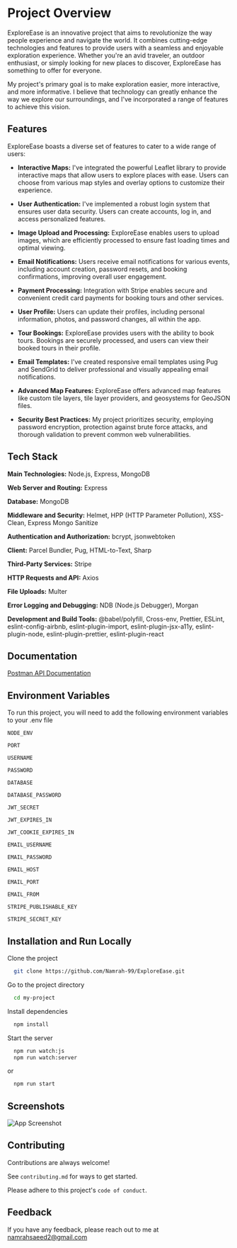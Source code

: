 
# Project Overview
ExploreEase is an innovative project that aims to revolutionize the way people experience and navigate the world. It combines cutting-edge technologies and features to provide users with a seamless and enjoyable exploration experience. Whether you're an avid traveler, an outdoor enthusiast, or simply looking for new places to discover, ExploreEase has something to offer for everyone.

My project's primary goal is to make exploration easier, more interactive, and more informative. I believe that technology can greatly enhance the way we explore our surroundings, and I've incorporated a range of features to achieve this vision.



## Features

ExploreEase boasts a diverse set of features to cater to a wide range of users:

- **Interactive Maps:** I've integrated the powerful Leaflet library to provide interactive maps that allow users to explore places with ease. Users can choose from various map styles and overlay options to customize their experience.

- **User Authentication:** I've implemented a robust login system that ensures user data security. Users can create accounts, log in, and access personalized features.

- **Image Upload and Processing:** ExploreEase enables users to upload images, which are efficiently processed to ensure fast loading times and optimal viewing.

- **Email Notifications:** Users receive email notifications for various events, including account creation, password resets, and booking confirmations, improving overall user engagement.

- **Payment Processing:** Integration with Stripe enables secure and convenient credit card payments for booking tours and other services.

- **User Profile:** Users can update their profiles, including personal information, photos, and password changes, all within the app.

- **Tour Bookings:** ExploreEase provides users with the ability to book tours. Bookings are securely processed, and users can view their booked tours in their profile.

- **Email Templates:** I've created responsive email templates using Pug and SendGrid to deliver professional and visually appealing email notifications.

- **Advanced Map Features:** ExploreEase offers advanced map features like custom tile layers, tile layer providers, and geosystems for GeoJSON files.

- **Security Best Practices:** My project prioritizes security, employing password encryption, protection against brute force attacks, and thorough validation to prevent common web vulnerabilities.


## Tech Stack

**Main Technologies:** Node.js, Express, MongoDB

**Web Server and Routing:** Express

**Database:** MongoDB

**Middleware and Security:** Helmet, HPP (HTTP Parameter Pollution), XSS-Clean, Express Mongo Sanitize

**Authentication and Authorization:** bcrypt, jsonwebtoken

**Client:** Parcel Bundler, Pug, HTML-to-Text, Sharp

**Third-Party Services:** Stripe

**HTTP Requests and API:** Axios

**File Uploads:** Multer

**Error Logging and Debugging:** NDB (Node.js Debugger), Morgan

**Development and Build Tools:** @babel/polyfill, Cross-env, Prettier, ESLint, eslint-config-airbnb, eslint-plugin-import, eslint-plugin-jsx-a11y, eslint-plugin-node, eslint-plugin-prettier, eslint-plugin-react




## Documentation

[Postman API Documentation](https://documenter.getpostman.com/view/16341961/2s9Y5bPgJG)


## Environment Variables

To run this project, you will need to add the following environment variables to your .env file

`NODE_ENV`

`PORT`

`USERNAME`

`PASSWORD`

`DATABASE`

`DATABASE_PASSWORD`

`JWT_SECRET`

`JWT_EXPIRES_IN`

`JWT_COOKIE_EXPIRES_IN`

`EMAIL_USERNAME`

`EMAIL_PASSWORD`

`EMAIL_HOST`

`EMAIL_PORT`

`EMAIL_FROM`

`STRIPE_PUBLISHABLE_KEY`

`STRIPE_SECRET_KEY`

## Installation and Run Locally

Clone the project

```bash
  git clone https://github.com/Namrah-99/ExploreEase.git
```

Go to the project directory

```bash
  cd my-project
```

Install dependencies

```bash
  npm install
```

Start the server

```bash
  npm run watch:js
  npm run watch:server
```
or 

```bash
  npm run start
```

## Screenshots

![App Screenshot](https://via.placeholder.com/468x300?text=App+Screenshot+Here)


## Contributing

Contributions are always welcome!

See `contributing.md` for ways to get started.

Please adhere to this project's `code of conduct`.


## Feedback

If you have any feedback, please reach out to me at namrahsaeed2@gmail.com


